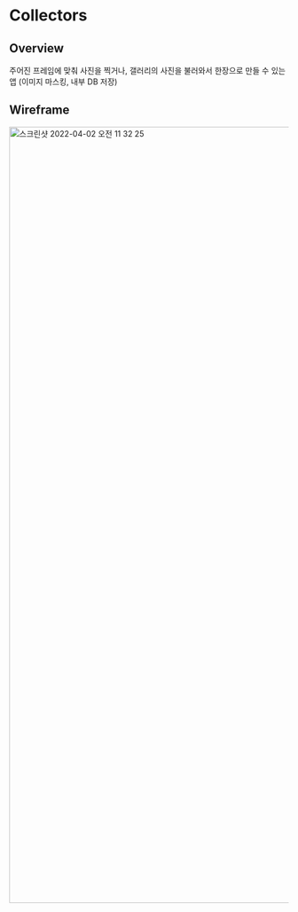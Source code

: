 # Collectors

## Overview
주어진 프레임에 맞춰 사진을 찍거나, 갤러리의 사진을 불러와서 한장으로 만들 수 있는 앱 (이미지 마스킹, 내부 DB 저장)

## Wireframe
<img width="1400" alt="스크린샷 2022-04-02 오전 11 32 25" src="https://user-images.githubusercontent.com/54741149/161362358-a6303510-21e5-411b-b157-ee7fe0c04efc.png">
